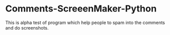 # Comments-ScreeenMaker-Python
This is alpha test of program which help people to spam into the comments and do screenshots.
